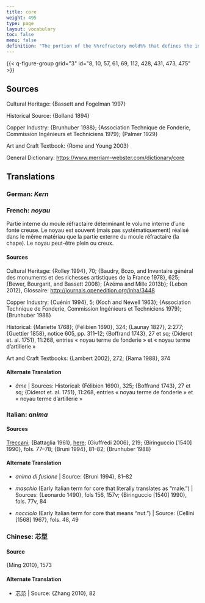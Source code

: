 ```yaml
---
title: core
weight: 495
type: page
layout: vocabulary
toc: false
menu: false
definition: "The portion of the %%refractory mold%% that defines the internal space in a hollow bronze sculpture. It may be formed in a variety of ways and is usually (but not always) made of similar material as that used for the outer portion of the mold. The term is also used as shorthand to refer to the material it is made of. A core is generally solid but may be hollow (see [GI§2.1.1](#GI§2.1.1))."
---
```


{{< q-figure-group grid="3" id="8, 10, 57, 61, 69, 112, 428, 431, 473, 475" >}}

## Sources

Cultural Heritage: {Bassett and Fogelman 1997}

Historical Source: {Bolland 1894}

Copper Industry: {Brunhuber 1988}; {Association Technique de Fonderie, Commission Ingénieurs et Techniciens 1979}; {Palmer 1929}

Art and Craft Textbook: {Rome and Young 2003}

General Dictionary: <https://www.merriam-webster.com/dictionary/core>

## Translations

<div class="accordion">

### **German**: *Kern*

### **French**: *noyau*

Partie interne du moule réfractaire déterminant le volume interne d’une fonte creuse. Le noyau est souvent (mais pas systématiquement) réalisé dans le même matériau que la partie externe du moule réfractaire (la chape). Le noyau peut-être plein ou creux.

#### Sources

Cultural Heritage: {Rolley 1994}, 70; {Baudry, Bozo, and Inventaire général des monuments et des richesses artistiques de la France 1978}, 625; {Bewer, Bourgarit, and Bassett 2008}; {Azéma and Mille 2013b}; {Lebon 2012}, Glossaire: <http://journals.openedition.org/inha/3448>

Copper Industry: {Cuénin 1994}, 5; {Koch and Newell 1963}; {Association Technique de Fonderie, Commission Ingénieurs et Techniciens 1979}; {Brunhuber 1988}

Historical: {Mariette 1768}; {Félibien 1690}, 324; {Launay 1827}, 2:277; {Guettier 1858}, notice 605, pp. 311–12; {Boffrand 1743}, 27 et sq; {Diderot et. al. 1751}, 11:268, entries « noyau terme de fonderie » et « noyau terme d’artillerie »

Art and Craft Textbooks: {Lambert 2002}, 272; {Rama 1988}, 374

#### Alternate Translation

- *âme* | Sources: Historical: {Félibien 1690}, 325; {Boffrand 1743}, 27 et sq; {Diderot et. al. 1751}, 11:268, entries « noyau terme de fonderie » et « noyau terme d’artillerie »

### **Italian**: *anima*

#### Sources

[Treccani](http://www.treccani.it/vocabolario/anima/); {Battaglia 1961}, [here](http://www.gdli.it/pdf_viewer/Scripts/pdf.js/web/viewer.asp?file=/PDF/GDLI01/GDLI_01_ocr_489.pdf&parola=anima); {Giuffredi 2006}, 219; {Biringuccio \[1540\] 1990}, fols. 77–78; {Bruni 1994}, 81–82; {Brunhuber 1988}

#### Alternate Translation

- *anima di fusione* | Source: {Bruni 1994}, 81–82

- *maschio* (Early Italian term for core that literally translates as “male.”) | Sources: {Leonardo 1490}, fols 156, 157v; {Biringuccio [1540] 1990}, fols. 77v, 84

- *nocciolo* (Early Italian term for core that means “nut.”) | Source: {Cellini [1568] 1967}, fols. 48, 49

### **Chinese**: 芯型

#### Source

{Ming 2010}, 1573  

#### Alternate Translation

- 芯范 | Source: {Zhang 2010}, 82

</div>
